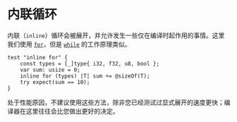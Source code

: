 # 内联循环

内联（`inline`）循环会被展开，并允许发生一些仅在编译时起作用的事情。这里我们使用 [`for`](https://ziglang.org/documentation/master/#inline-for)，但是 [`while`](https://ziglang.org/documentation/master/#inline-while) 的工作原理类似。

```zig
test "inline for" {
    const types = [_]type{ i32, f32, u8, bool };
    var sum: usize = 0;
    inline for (types) |T| sum += @sizeOf(T);
    try expect(sum == 10);
}
```

处于性能原因，不建议使用这些方法，除非您已经测试过显式展开的速度更快；编译器在这里往往会比您做出更好的决定。
